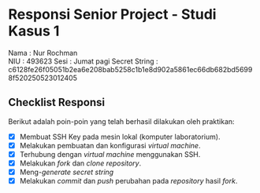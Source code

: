 # Responsi Senior Project - Studi Kasus 1

Nama : Nur Rochman  
NIU : 493623
Sesi : Jumat pagi
Secret String : c6128fe26f05051b2ea6e208bab5258c1b1e8d902a5861ec66db682bd56998f520250523012405

## Checklist Responsi

Berikut adalah poin-poin yang telah berhasil dilakukan oleh praktikan:

- [x] Membuat SSH Key pada mesin lokal (komputer laboratorium).
- [x] Melakukan pembuatan dan konfigurasi _virtual machine_.
- [x] Terhubung dengan _virtual machine_ menggunakan SSH.
- [x] Melakukan _fork_ dan _clone_ _repository_.
- [x] Meng-_generate_ _secret string_
- [x] Melakukan _commit_ dan _push_ perubahan pada _repository_ hasil _fork_.
